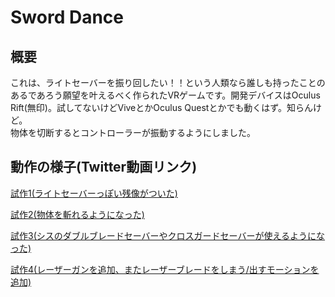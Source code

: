# Sword Dance
## 概要
これは、ライトセーバーを振り回したい！！という人類なら誰しも持ったことのあるであろう願望を叶えるべく作られたVRゲームです。開発デバイスはOculus Rift(無印)。試してないけどViveとかOculus Questとかでも動くはず。知らんけど。  
物体を切断するとコントローラーが振動するようにしました。  
## 動作の様子(Twitter動画リンク)
[試作1(ライトセーバーっぽい残像がついた)](https://twitter.com/KENRP_SuperDo/status/1190560267987369989?s=20/)  
  
[試作2(物体を斬れるようになった)](https://twitter.com/KENRP_SuperDo/status/1196382427121217536?s=20)  
  
[試作3(シスのダブルブレードセーバーやクロスガードセーバーが使えるようになった)](https://twitter.com/KENRP_SuperDo/status/1215924473250996225?s=20)  
  
[試作4(レーザーガンを追加、またレーザーブレードをしまう/出すモーションを追加)](https://twitter.com/KENRP_SuperDo/status/1226087964146487296?s=20)  
